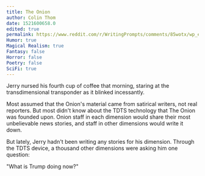 ```yaml
---
title: The Onion
author: Colin Thom
date: 1521600658.0
edited: true
permalink: https://www.reddit.com/r/WritingPrompts/comments/85wotx/wp_everybody_assumes_that_the_onion_is_satire_but/
Humor: true
Magical Realism: true
Fantasy: false
Horror: false
Poetry: false
SciFi: true
---
```

Jerry nursed his fourth cup of coffee that morning, staring at the transdimensional transponder as it blinked incessantly.

Most assumed that the Onion's material came from satirical writers, not real reporters. But most didn't know about the TDTS technology that The Onion was founded upon. Onion staff in each dimension would share their most unbelievable news stories, and staff in other dimensions would write it down.

But lately, Jerry hadn't been writing any stories for his dimension. Through the TDTS device, a thousand other dimensions were asking him one question:

"What is Trump doing now?"
